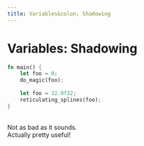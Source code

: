```yaml
---
title: Variables&colon; Shadowing
---
```


<!------------------------------------------------------------------------------>
<!-- VARIABLES: SHADOWING -->
<!------------------------------------------------------------------------------>

# Variables: Shadowing <MarkerRust />

```rust {2-3|5-6}
fn main() {
    let foo = 0;
    do_magic(foo);
    
    let foo = 32.0f32;
    reticulating_splines(foo);
}
```

<br />
<div v-click>
    <span class="text-gray-500">Not as bad as it sounds.</span><br />
    <span class="text-green-500">Actually pretty useful!</span>
</div>